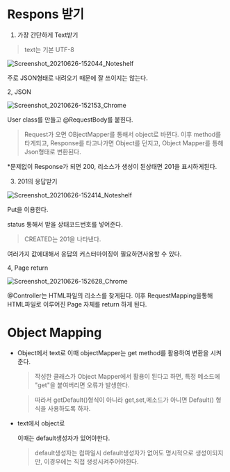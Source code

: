 # Respons 받기

1. 가장 간단하게 Text받기
  > text는 기본 UTF-8

  ![Screenshot_20210626-152044_Noteshelf](https://user-images.githubusercontent.com/80390524/123504080-16249e80-d692-11eb-86aa-5a047bafc154.jpg)
  
  주로 JSON형태로 내려오기 때문에 잘 쓰이지는 않는다.
  

2, JSON

  ![Screenshot_20210626-152153_Chrome](https://user-images.githubusercontent.com/80390524/123504103-3eac9880-d692-11eb-8bdf-8ef407130fa5.jpg)
  
  User class를 만들고 @RequestBody를 붙힌다.
  
  > Request가 오면 OBjectMapper를 통해서 object로 바뀐다. 이후 method를 타게되고, Response를 타고나가면 Object를 던지고, Object Mapper를 통해 Json형태로 변환된다.

*문제없이 Response가 되면 200, 리소스가 생성이 된상태면 201을 표시하게된다.

3. 201의 응답받기

  ![Screenshot_20210626-152414_Noteshelf](https://user-images.githubusercontent.com/80390524/123504164-921ee680-d692-11eb-94de-6a59ad5fea43.jpg)

  Put을 이용한다.

  status 통해서 받을 상태코드번호를 넣어준다.
  > CREATED는 201을 나타낸다.

  여러가지 값에대해서 응답의 커스터마이징이 필요하면사용할 수 있다.
  

4, Page return

![Screenshot_20210626-152628_Chrome](https://user-images.githubusercontent.com/80390524/123504222-e2964400-d692-11eb-9c8d-a58a96909879.jpg)

@Controller는 HTML파일의 리소스를 찾게된다.
이후 RequestMapping을통해 HTML파일로 이루어진 Page 자체를 return 하게 된다.


# Object Mapping

+ Object에서 text로
  이때 objectMapper는 get method를 활용하여 변환을 시켜준다.
  
  > 작성한 클래스가 Object Mapper에서 활용이 된다고 하면, 특정 메소드에 "get"을 붙여버리면 오류가 발생한다.

  > 따라서 getDefault()형식이 아니라 get,set,메소드가 아니면 Default() 형식을 사용하도록 하자.

+ text에서 object로

  이때는 default생성자가 있어야한다.
  > default생성자는 컴파일시 default생성자가 없어도 명시적으로 생성이되지만, 이경우에는 직접 생성시켜주어야한다.
  
  
